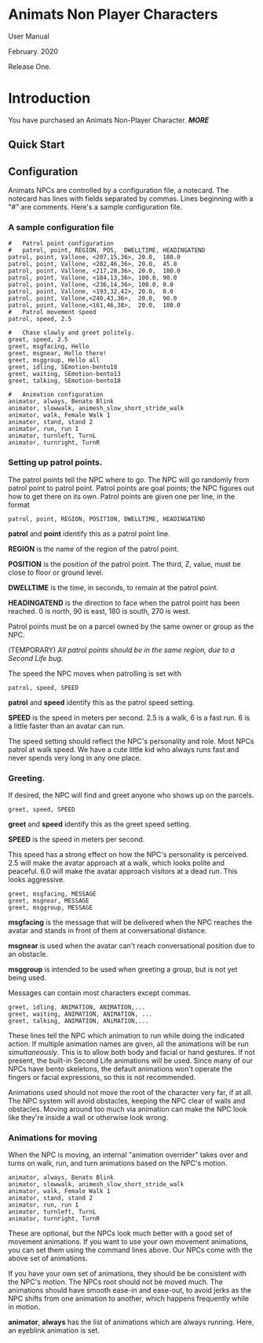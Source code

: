 # Animats Non Player Characters
User Manual

February. 2020

Release One.

# Introduction
You have purchased an Animats Non-Player Character.
***MORE***

## Quick Start

## Configuration

Animats NPCs are controlled by a configuration file, a notecard.
The notecard has lines with fields separated by commas.
Lines beginning with a "#" are comments.
Here's a sample configuration file.

### A sample configuration file

    #   Patrol point configuration
    #   patrol, point, REGION, POS,  DWELLTIME, HEADINGATEND
    patrol, point, Vallone, <207,15,36>, 20.0,  180.0
    patrol, point, Vallone, <202,46,36>, 20.0,  45.0
    patrol, point, Vallone, <217,28,36>, 20.0,  180.0
    patrol, point, Vallone, <184,13,36>, 100.0, 90.0
    patrol, point, Vallone, <236,14,36>, 100.0, 0.0
    patrol, point, Vallone, <193,32,42>, 20.0,  0.0
    patrol, point, Vallone,<240,43,36>,  20.0,  90.0
    patrol, point, Vallone,<161,46,38>,  20.0,  180.0
    #   Patrol movement speed
    patrol, speed, 2.5
    
    #   Chase slowly and greet politely.
    greet, speed, 2.5
    greet, msgfacing, Hello
    greet, msgnear, Hello there!
    greet, msggroup, Hello all
    greet, idling, SEmotion-bento18
    greet, waiting, SEmotion-bento13
    greet, talking, SEmotion-bento18

    #   Animation configuration
    animator, always, Benato Blink
    animator, slowwalk, animesh_slow_short_stride_walk
    animator, walk, Female Walk 1
    animator, stand, stand 2
    animator, run, run 1
    animator, turnleft, TurnL
    animator, turnright, TurnR

    
### Setting up patrol points.
The patrol points tell the NPC where to go.
The NPC will go randomly from patrol point to patrol point.
Patrol points are goal points; the NPC figures out how to get there on its own.
Patrol points are given one per line, in the format

    patrol, point, REGION, POSITION, DWELLTIME, HEADINGATEND
    
**patrol** and **point** identify this as a patrol point line.

**REGION** is the name of the region of the patrol point.

**POSITION** is the position of the patrol point. The third, Z, value, must be close to floor or ground level.

**DWELLTIME** is the time, in seconds, to remain at the patrol point.

**HEADINGATEND** is the direction to face when the patrol point has been reached. 0 is north, 90 is east, 180 is south, 270 is west.

Patrol points must be on a parcel owned by the same owner or group as the NPC.

(TEMPORARY) *All patrol points should be in the same region, due to a Second Life bug.*

The speed the NPC moves when patrolling is set with 

    patrol, speed, SPEED
    
**patrol** and **speed** identify this as the patrol speed setting.

**SPEED** is the speed in meters per second. 2.5 is a walk, 6 is a fast run. 6 is a little faster than an avatar can run.

The speed setting should reflect the NPC's personality and role. Most NPCs patrol at walk speed. 
We have a cute little kid who always runs fast and never spends very long in any one place.

### Greeting.

If desired, the NPC will find and greet anyone who shows up on the parcels. 

    greet, speed, SPEED
    
**greet** and **speed** identify this as the greet speed setting.

**SPEED** is the speed in meters per second.

This speed has a strong effect on how the NPC's personality is perceived.
2.5 will make the avatar approach at a walk, which looks polite and peaceful.
6.0 will make the avatar approach visitors at a dead run. This looks aggressive.   
    
    greet, msgfacing, MESSAGE
    greet, msgnear, MESSAGE
    greet, msggroup, MESSAGE

**msgfacing** is the message that will be delivered when the NPC reaches the avatar and stands in front of them at conversational distance.

**msgnear** is used when the avatar can't reach conversational position due to an obstacle.

**msggroup** is intended to be used when greeting a group, but is not yet being used. 

Messages can contain most characters except commas. 

    greet, idling, ANIMATION, ANIMATION,...
    greet, waiting, ANIMATION, ANIMATION, ...
    greet, talking, ANIMATION, ANiMATION,...
    
These lines tell the NPC which animation to run while doing the
indicated action. If multiple animation names are given, all
the animations will be run *simultaneously*. This is to allow
both body and facial or hand gestures.
If not present, the built-in Second Life animations will be used. 
Since many of our NPCs have bento skeletons, the default animations won't operate the fingers or facial expressions, so this is not recommended.

Animations used should not move the root of the character very far, if at all.
The NPC system will avoid obstacles, keeping the NPC clear of walls and obstacles.
Moving around too much via animation can make the NPC look like they're inside a wall or otherwise look wrong.

### Animations for moving

When the NPC is moving, an internal "animation overrider" takes over and turns on walk, run, and turn animations based on the NPC's motion.

    animator, always, Benato Blink
    animator, slowwalk, animesh_slow_short_stride_walk
    animator, walk, Female Walk 1
    animator, stand, stand 2
    animator, run, run 1
    animator, turnleft, TurnL
    animator, turnright, TurnR
    
These are optional, but the NPCs look much better with a good set of movement animations.
If you want to use your own movement animations, you can set them using the command lines above.
Our NPCs come with the above set of animations.

If you have your own set of animations, they should be be consistent with the NPC's motion.
The NPCs root should not be moved much. The animations should have smooth ease-in and ease-out, to
avoid jerks as the NPC shifts from one animation to another, which happens frequently while in
motion. 

**animator**, **always** has the list of animations which are always running. Here, an eyeblink animation is set.





